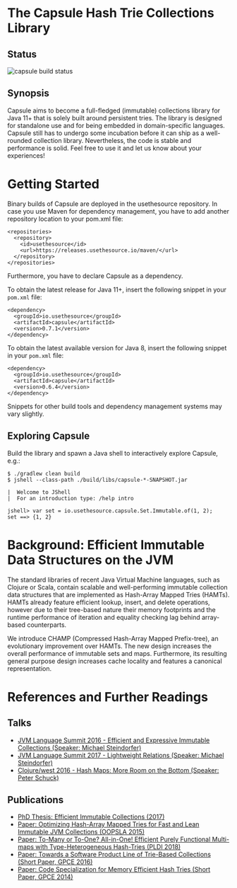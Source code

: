 # The Capsule Hash Trie Collections Library

## Status

![capsule build status](https://github.com/usethesource/capsule/actions/workflows/build.yaml/badge.svg)

## Synopsis

Capsule aims to become a full-fledged (immutable) collections library for Java 11+ that is solely built around persistent tries. The library is designed for standalone use and for being embedded in domain-specific languages. Capsule still has to undergo some incubation before it can ship as a well-rounded collection library. Nevertheless, the code is stable and performance is solid. Feel free to use it and let us know about your experiences!

# Getting Started

Binary builds of Capsule are deployed in the usethesource repository. In case you use Maven for dependency management, you have to add another repository location to your pom.xml file:

```
<repositories>
  <repository>
    <id>usethesource</id>
    <url>https://releases.usethesource.io/maven/</url>
  </repository>
</repositories>
```

Furthermore, you have to declare Capsule as a dependency.

To obtain the latest release for Java 11+, insert the following snippet in your `pom.xml` file:

```
<dependency>
  <groupId>io.usethesource</groupId>
  <artifactId>capsule</artifactId>
  <version>0.7.1</version>
</dependency>
```

To obtain the latest available version for Java 8, insert the following snippet in your `pom.xml` file:

```
<dependency>
  <groupId>io.usethesource</groupId>
  <artifactId>capsule</artifactId>
  <version>0.6.4</version>
</dependency>
```

Snippets for other build tools and dependency management systems may vary slightly.

## Exploring Capsule

Build the library and spawn a Java shell to interactively explore Capsule, e.g.:

```shell
$ ./gradlew clean build
$ jshell --class-path ./build/libs/capsule-*-SNAPSHOT.jar

|  Welcome to JShell
|  For an introduction type: /help intro

jshell> var set = io.usethesource.capsule.Set.Immutable.of(1, 2);
set ==> {1, 2}
```

# Background: Efficient Immutable Data Structures on the JVM
The standard libraries of recent Java Virtual Machine languages, such as Clojure or Scala, contain scalable and well-performing immutable collection data structures that are implemented as Hash-Array Mapped Tries (HAMTs). HAMTs already feature efficient lookup, insert, and delete operations, however due to their tree-based nature their memory footprints and the runtime performance of iteration and equality checking lag behind array-based counterparts.

We introduce CHAMP (Compressed Hash-Array Mapped Prefix-tree), an evolutionary improvement over HAMTs. The new design increases the overall performance of immutable sets and maps. Furthermore, its resulting general purpose design increases cache locality and features a canonical representation.

# References and Further Readings

## Talks
* [JVM Language Summit 2016 - Efficient and Expressive Immutable Collections (Speaker: Michael Steindorfer)](https://www.youtube.com/watch?v=pUXeNAeyY34)
* [JVM Language Summit 2017 - Lightweight Relations (Speaker: Michael Steindorfer)](https://www.youtube.com/watch?v=D8Y294vHdqI)
* [Clojure/west 2016 - Hash Maps: More Room on the Bottom (Speaker: Peter Schuck)](https://www.youtube.com/watch?v=GibNOQVelFY)

## Publications
* [PhD Thesis: Efficient Immutable Collections (2017)](https://michael.steindorfer.name/publications/phd-thesis-efficient-immutable-collections)
* [Paper: Optimizing Hash-Array Mapped Tries for Fast and Lean Immutable JVM Collections (OOPSLA 2015)](https://michael.steindorfer.name/publications/oopsla15.pdf)
* [Paper: To-Many or To-One? All-in-One! Efficient Purely Functional Multi-maps with Type-Heterogeneous Hash-Tries (PLDI 2018)](https://michael.steindorfer.name/publications/pldi18.pdf)
* [Paper: Towards a Software Product Line of Trie-Based Collections (Short Paper, GPCE 2016)](https://michael.steindorfer.name/publications/gpce16.pdf)
* [Paper: Code Specialization for Memory Efficient Hash Tries (Short Paper, GPCE 2014)](https://michael.steindorfer.name/publications/gpce14.pdf)
